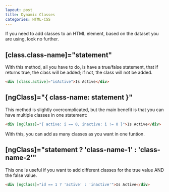 ```yaml
---
layout: post
title: Dynamic Classes
categories: HTML-CSS
---
```


If you need to add classes to an HTML element, based on the dataset you are using, look no further.

## [class.class-name]="statement"

With this method, all you have to do, is have a true/false statement, that if returns true, the class will be added; if not, the class will not be added.

```html
<div [class.active]="isActive">Is Active</div>
```

## [ngClass]="{ class-name: statement }"

This method is slightly overcomplicated, but the main benefit is that you can have multiple classes in one statement:

```html
<div [ngClass]="{ active: i == 0, inactive: i != 0 }">Is Active</div>
```

With this, you can add as many classes as you want in one funtion.

## [ngClass]="statement ? 'class-name-1' : 'class-name-2'"

This one is useful if you want to add different classes for the true value AND the false value.

```html
<div [ngClass]="id == 1 ? 'active' : 'inactive'">Is Active</div>
```
